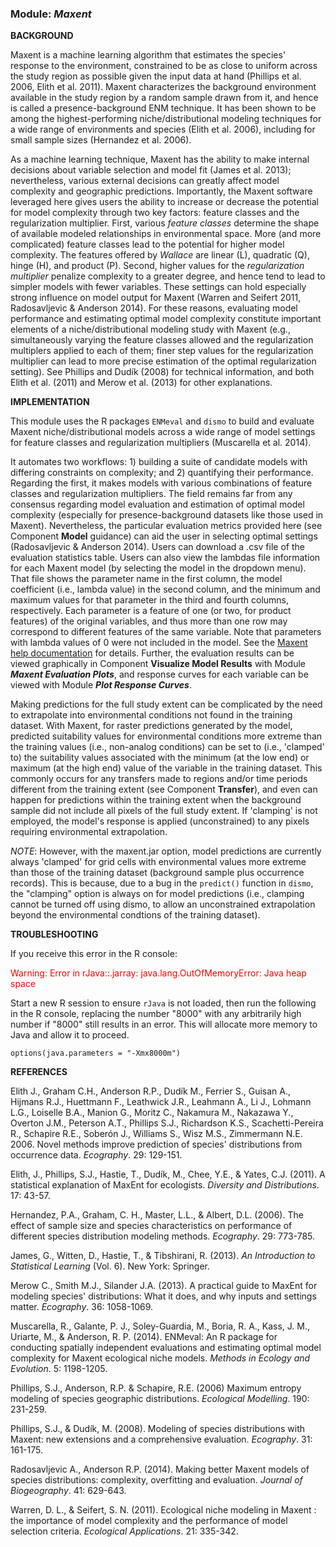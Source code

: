 ### **Module:** ***Maxent***

**BACKGROUND**

Maxent is a machine learning algorithm that estimates the species' response to the environment, constrained to be as close to uniform across the study region as possible given the input data at hand (Phillips et al. 2006, Elith et al. 2011). Maxent characterizes the background environment available in the study region by a random sample drawn from it, and hence is called a presence-background ENM technique. It has been shown to be among the highest-performing niche/distributional modeling techniques for a wide range of environments and species (Elith et al. 2006), including for small sample sizes (Hernandez et al. 2006).

As a machine learning technique, Maxent has the ability to make internal decisions about variable selection and model fit (James et al. 2013); nevertheless, various external decisions can greatly affect model complexity and geographic predictions. Importantly, the Maxent software leveraged here gives users the ability to increase or decrease the potential for model complexity through two key factors: feature classes and the regularization multiplier. First, various *feature classes* determine the shape of available modeled relationships in environmental space.  More (and more complicated) feature classes lead to the potential for higher model complexity. The features offered by *Wallace* are linear (L), quadratic (Q), hinge (H), and product (P). Second, higher values for the *regularization multiplier* penalize complexity to a greater degree, and hence tend to lead to simpler models with fewer variables. These settings can hold especially strong influence on model output for Maxent (Warren and Seifert 2011, Radosavljevic & Anderson 2014). For these reasons, evaluating model performance and estimating optimal model complexity constitute important elements of a niche/distributional modeling study with Maxent (e.g., simultaneously varying the feature classes allowed and the regularization multiplers applied to each of them; finer step values for the regularization multiplier can lead to more precise estimation of the optimal regularization setting). See Phillips and Dudík (2008) for technical information, and both Elith et al. (2011) and Merow et al. (2013) for other explanations.

**IMPLEMENTATION** 

This module uses the R packages `ENMeval` and `dismo` to build and evaluate Maxent niche/distributional models across a wide range of model settings for feature classes and regularization multipliers (Muscarella et al. 2014).

It automates two workflows: 1) building a suite of candidate models with differing constraints on complexity; and 2) quantifying their performance. Regarding the first, it makes models with various combinations of feature classes and regularization multipliers. The field remains far from any consensus regarding model evaluation and estimation of optimal model complexity (especially for presence-background datasets like those used in Maxent). Nevertheless, the particular evaluation metrics provided here (see Component **Model** guidance) can aid the user in selecting optimal settings (Radosavljevic & Anderson 2014). Users can download a .csv file of the evaluation statistics table. Users can also view the lambdas file information for each Maxent model (by selecting the model in the dropdown menu). That file shows the parameter name in the first column, the model coefficient (i.e., lambda value) in the second column, and the minimum and maximum values for that parameter in the third and fourth columns, respectively. Each parameter is a feature of one (or two, for product features) of the original variables, and thus more than one row may correspond to different features of the same variable. Note that parameters with lambda values of 0 were not included in the model. See the <a href="https://github.com/mrmaxent/Maxent/blob/d3bd281f7b1ffb13b8a37439d9843caaa14e7888/density/help.html.pre" target="_blank">Maxent help documentation</a> for details. Further, the evaluation results can be viewed graphically in Component **Visualize Model Results** with Module ***Maxent Evaluation Plots***, and response curves for each variable can be viewed with Module ***Plot Response Curves***. 

Making predictions for the full study extent can be complicated by the need to extrapolate into environmental conditions not found in the training dataset. With Maxent, for raster predictions generated by the model, predicted suitability values for environmental conditions more extreme than the training values (i.e., non-analog conditions) can be set to (i.e., 'clamped' to) the suitability values associated with the minimum (at the low end) or maximum (at the high end) value of the variable in the training dataset. This commonly occurs for any transfers made to regions and/or time periods different from the training extent (see Component **Transfer**), and even can happen for predictions within the training extent when the background sample did not include all pixels of the full study extent. If 'clamping' is not employed, the model's response is applied (unconstrained) to any pixels requiring environmental extrapolation. 

*NOTE*: However, with the maxent.jar option, model predictions are currently always 'clamped' for grid cells with environmental values more extreme than those of the training dataset (background sample plus occurrence records). This is because, due to a bug in the `predict()` function in `dismo`, the "clamping" option is always on for model predictions (i.e., clamping cannot be turned off using dismo, to allow an unconstrained extrapolation beyond the environmental condtions of the training dataset). 

**TROUBLESHOOTING**

If you receive this error in the R console:

<font color='red'>Warning: Error in rJava::.jarray: java.lang.OutOfMemoryError: Java heap space</font>

Start a new R session to ensure `rJava` is not loaded, then run the following in the R console, replacing the number "8000" with any arbitrarily high number if "8000" still results in an error. This will allocate more memory to Java and allow it to proceed.

`options(java.parameters = "-Xmx8000m")`

**REFERENCES**

Elith J., Graham C.H., Anderson R.P., Dudík M., Ferrier S., Guisan A., Hijmans R.J., Huettmann F., Leathwick J.R., Leahmann A., Li J., Lohmann L.G., Loiselle B.A., Manion G., Moritz C., Nakamura M., Nakazawa Y., Overton J.M., Peterson A.T., Phillips S.J., Richardson K.S., Scachetti-Pereira R., Schapire R.E., Soberón J., Williams S., Wisz M.S., Zimmermann N.E. 2006. Novel methods improve prediction of species' distributions from occurrence data. *Ecography*. 29: 129-151.

Elith, J., Phillips, S.J., Hastie, T., Dudík, M., Chee, Y.E., & Yates, C.J. (2011). A statistical explanation of MaxEnt for ecologists. *Diversity and Distributions*. 17: 43-57.

Hernandez, P.A., Graham, C. H., Master, L.L., & Albert, D.L. (2006). The effect of sample size and species characteristics on performance of different species distribution modeling methods. *Ecography*. 29: 773-785.

James, G., Witten, D., Hastie, T., & Tibshirani, R. (2013). *An Introduction to Statistical Learning* (Vol. 6). New York: Springer.

Merow C., Smith M.J., Silander J.A. (2013). A practical guide to MaxEnt for modeling species' distributions: What it does, and why inputs and settings matter. *Ecography*. 36: 1058-1069.

Muscarella, R., Galante, P. J., Soley-Guardia, M., Boria, R. A., Kass, J. M., Uriarte, M., & Anderson, R. P. (2014). ENMeval: An R package for conducting spatially independent evaluations and estimating optimal model complexity for Maxent ecological niche models. *Methods in Ecology and Evolution*. 5: 1198-1205.

Phillips, S.J., Anderson, R.P. & Schapire, R.E. (2006) Maximum entropy modeling of species geographic distributions. *Ecological Modelling*. 190: 231-259.

Phillips, S.J., & Dudík, M. (2008). Modeling of species distributions with Maxent: new extensions and a comprehensive evaluation. *Ecography*. 31: 161-175.

Radosavljevic A., Anderson R.P. (2014). Making better Maxent models of species distributions: complexity, overfitting and evaluation. *Journal of Biogeography*. 41: 629-643.

Warren, D. L., & Seifert, S. N. (2011). Ecological niche modeling in Maxent : the importance of model complexity and the performance of model selection criteria. *Ecological Applications*. 21: 335-342.
